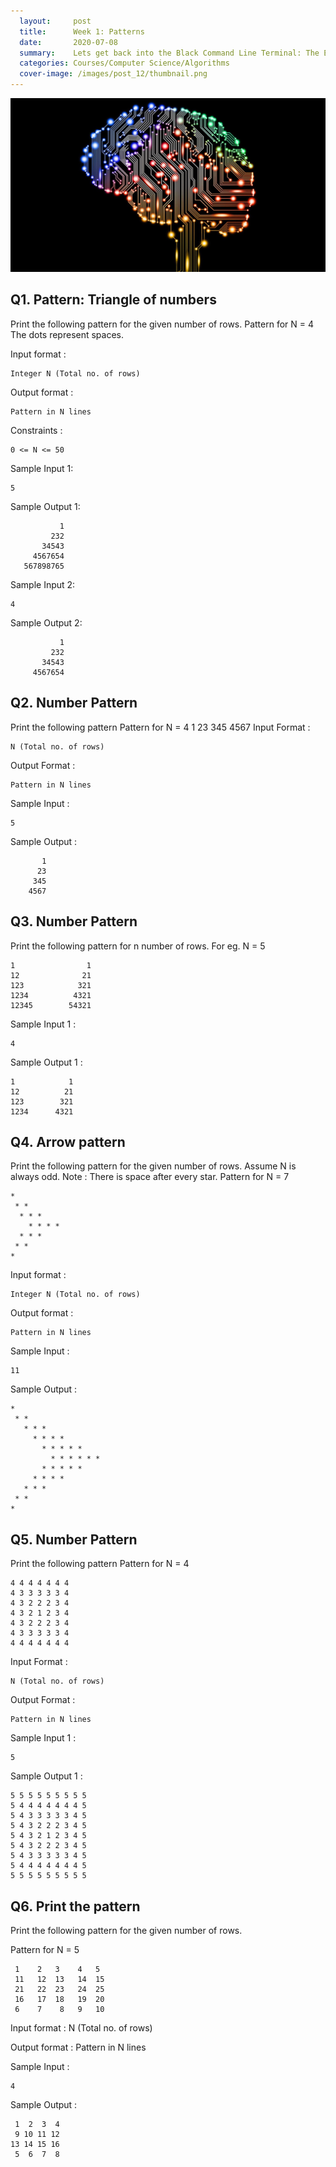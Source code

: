 ```yaml
---
  layout:     post
  title:      Week 1: Patterns
  date:       2020-07-08
  summary:    Lets get back into the Black Command Line Terminal: The Era before the GUI
  categories: Courses/Computer Science/Algorithms
  cover-image: /images/post_12/thumbnail.png
---
```

![Deep Learning](images/../../images/post_12/dl_poster.jpg)


## Q1. Pattern: Triangle of numbers 
Print the following pattern for the given number of rows.
Pattern for N = 4
The dots represent spaces.

Input format :
```
Integer N (Total no. of rows)
```

Output format :
```
Pattern in N lines
```
Constraints :
```
0 <= N <= 50
```
Sample Input 1:
```
5
```
Sample Output 1:
```
           1
         232
       34543
     4567654
   567898765
 ```
Sample Input 2:
```
4
```
Sample Output 2:
```
           1
         232
       34543
     4567654
```

## Q2. Number Pattern
Print the following pattern
Pattern for N = 4
       1
      23
     345
    4567
Input Format :
```
N (Total no. of rows)
```
Output Format :
```
Pattern in N lines
```
Sample Input :
```
5
```
Sample Output :
```
       1
      23
     345
    4567
```

## Q3. Number Pattern
Print the following pattern for n number of rows.
For eg. N = 5
```
1                1
12              21
123            321
1234          4321
12345        54321
```
Sample Input 1 :
```
4
```
Sample Output 1 :
```
1            1
12          21
123        321
1234      4321
```

## Q4. Arrow pattern
Print the following pattern for the given number of rows.
Assume N is always odd.
Note : There is space after every star.
Pattern for N = 7
```
*
 * *
  * * *
    * * * *
  * * *
 * *
*
```
Input format :
```
Integer N (Total no. of rows)
```
Output format :
```
Pattern in N lines
```
Sample Input :
```
11
```
Sample Output :
```
*
 * *
   * * *
     * * * *
       * * * * *
         * * * * * *
       * * * * *
     * * * *
   * * *
 * *
*
```


## Q5. Number Pattern
Print the following pattern
Pattern for N = 4
```
4 4 4 4 4 4 4 
4 3 3 3 3 3 4 
4 3 2 2 2 3 4 
4 3 2 1 2 3 4 
4 3 2 2 2 3 4 
4 3 3 3 3 3 4 
4 4 4 4 4 4 4 
```
Input Format :
```
N (Total no. of rows)
```
Output Format :
```
Pattern in N lines
```
Sample Input 1 :
```
5
```
Sample Output 1 :
```
5 5 5 5 5 5 5 5 5 
5 4 4 4 4 4 4 4 5 
5 4 3 3 3 3 3 4 5 
5 4 3 2 2 2 3 4 5 
5 4 3 2 1 2 3 4 5 
5 4 3 2 2 2 3 4 5 
5 4 3 3 3 3 3 4 5 
5 4 4 4 4 4 4 4 5 
5 5 5 5 5 5 5 5 5 
```

## Q6. Print the pattern

Print the following pattern for the given number of rows.

Pattern for N = 5
```
 1    2   3    4   5
 11   12  13   14  15
 21   22  23   24  25
 16   17  18   19  20
 6    7    8   9   10
```
Input format : N (Total no. of rows)

Output format : Pattern in N lines

Sample Input :
```
4
```
Sample Output :
```
 1  2  3  4
 9 10 11 12
13 14 15 16
 5  6  7  8
 ```
